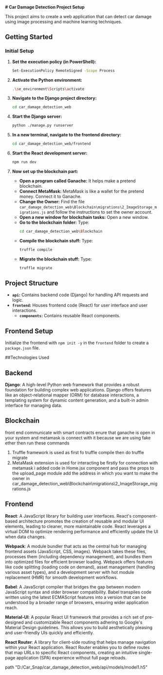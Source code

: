  **# Car Damage Detection Project Setup**

This project aims to create a web application that can detect car damage using image processing and machine learning techniques.

## Getting Started

### Initial Setup

1. **Set the execution policy (in PowerShell):**

   ```bash
   Set-ExecutionPolicy RemoteSigned -Scope Process
   ```

2. **Activate the Python environment:**

   ```bash
   .\se_environment\Scripts\activate
   ```

3. **Navigate to the Django project directory:**

   ```bash
   cd car_damage_detection_web
   ```

4. **Start the Django server:**

   ```bash
   python ./manage.py runserver
   ```

5. **In a new terminal, navigate to the frontend directory:**

   ```bash
   cd car_damage_detection_web/frontend
   ```

6. **Start the React development server:**

   ```bash
   npm run dev
   ```
7. **Now set up the blockchain part:**
    - **Open a program called Ganache:** It helps make a pretend blockchain.
    - **Connect MetaMask:** MetaMask is like a wallet for the pretend money. Connect it to Ganache.
    - **Change the Owner:** Find the file `car_damage_detection_web\Blockchain\migrations\2_ImageStorage_migrations.js` and follow the instructions to set the owner account.
    - **Open a new window for blockchain tasks:** Open a new window.
    - **Go to the blockchain folder:** Type:
      ```bash
      cd car_damage_detection_web\Blockchain
      ```
    - **Compile the blockchain stuff:** Type:
      ```bash
      truffle compile
      ```
    - **Migrate the blockchain stuff:** Type:
      ```bash
      truffle migrate
      ```


## Project Structure

- **`api`:** Contains backend code (Django) for handling API requests and logic.
- **`frontend`:** Houses frontend code (React) for user interface and user interactions.
    - **`components`:** Contains reusable React components.

## Frontend Setup

Initialize the frontend with `npm init -y` in the `frontend` folder to create a `package.json` file.

##Technologies Used
## Backend

**Django**: A high-level Python web framework that provides a robust foundation for building complex web applications. Django offers features like an object-relational mapper (ORM) for database interactions, a templating system for dynamic content generation, and a built-in admin interface for managing data.


## Blockchain
front end communicate with smart contracts
enure that ganache is open in your system and metamask is connect with it because we are using fake ether
then run these commands

1. Truffle framework is used as first fo truffle compile 
then do truffle migrate
2. MetaMask extension is used for interacting be 
firstly for connection with metamask i added code in Home.jsx component
and pass the props to the upload_page module
add the address in which you want to make the owner
in car_damage_detection_web\Blockchain\migrations\2_ImageStorage_migrations.js


## Frontend


**React**: A JavaScript library for building user interfaces. React's component-based architecture promotes the creation of reusable and modular UI elements, leading to cleaner, more maintainable code. React leverages a virtual DOM to optimize rendering performance and efficiently update the UI when data changes.

**Webpack**: A module bundler that acts as the central hub for managing frontend assets (JavaScript, CSS, images). Webpack takes these files, processes them (including dependency management), and bundles them into optimized files for efficient browser loading. Webpack offers features like code splitting (loading code on demand), asset management (handling various asset types), and a development server with hot module replacement (HMR) for smooth development workflows.

**Babel**: A JavaScript compiler that bridges the gap between modern JavaScript syntax and older browser compatibility. Babel transpiles code written using the latest ECMAScript features into a version that can be understood by a broader range of browsers, ensuring wider application reach.

**Material-UI**: A popular React UI framework that provides a rich set of pre-designed and customizable React components adhering to Google's Material Design guidelines. This allows you to build aesthetically pleasing and user-friendly UIs quickly and efficiently.

**React Router**: A library for client-side routing that helps manage navigation within your React application. React Router enables you to define routes that map URLs to specific React components, creating an intuitive single-page application (SPA) experience without full page reloads.

path "D:/Car_Snap/car_damage_detection_web/api/models/model1.h5"